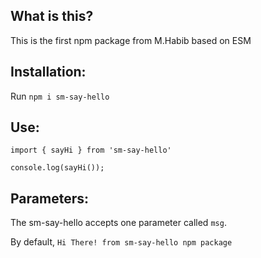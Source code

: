 ## What is this?

This is the first npm package from M.Habib based on ESM

## Installation:

Run `npm i sm-say-hello`

## Use:

```
import { sayHi } from 'sm-say-hello'

console.log(sayHi());
```

## Parameters:

The sm-say-hello accepts one parameter called `msg`.

By default, `Hi There! from sm-say-hello npm package`
